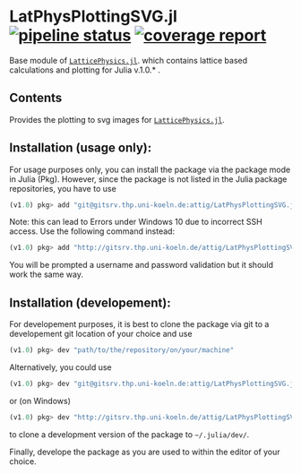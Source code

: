# LatPhysPlottingSVG.jl [![pipeline status](http://gitsrv.thp.uni-koeln.de/attig/LatPhysPlottingSVG.jl/badges/master/pipeline.svg)](http://gitsrv.thp.uni-koeln.de/attig/LatPhysPlottingSVG.jl/commits/master) [![coverage report](http://gitsrv.thp.uni-koeln.de/attig/LatPhysPlottingSVG.jl/badges/master/coverage.svg)](http://gitsrv.thp.uni-koeln.de/attig/LatPhysPlottingSVG.jl/commits/master)

Base module of [`LatticePhysics.jl`](http://gitsrv.thp.uni-koeln.de/attig/LatticePhysics.jl). which contains lattice based calculations and plotting for Julia v.1.0.* .



## Contents

Provides the plotting to svg images for [`LatticePhysics.jl`](http://gitsrv.thp.uni-koeln.de/attig/LatticePhysics.jl).


## Installation (usage only):

For usage purposes only, you can install the package via the package mode in Julia (Pkg). However, since the package
is not listed in the Julia package repositories, you have to use
```julia
(v1.0) pkg> add "git@gitsrv.thp.uni-koeln.de:attig/LatPhysPlottingSVG.jl.git"
```
Note: this can lead to Errors under Windows 10 due to incorrect SSH access. Use the following command instead:
```julia
(v1.0) pkg> add "http://gitsrv.thp.uni-koeln.de/attig/LatPhysPlottingSVG.jl.git"
```
You will be prompted a username and password validation but it should work the same way.


## Installation (developement):

For developement purposes, it is best to clone the package via git to a developement
git location of your choice and use
```julia
(v1.0) pkg> dev "path/to/the/repository/on/your/machine"
```

Alternatively, you could use
```julia
(v1.0) pkg> dev "git@gitsrv.thp.uni-koeln.de:attig/LatPhysPlottingSVG.jl.git"
```
or (on Windows)
```julia
(v1.0) pkg> dev "http://gitsrv.thp.uni-koeln.de/attig/LatPhysPlottingSVG.jl.git"
```
to clone a development version of the package to `~/.julia/dev/`.


Finally, develope the package as you are used to within the editor of your choice.
